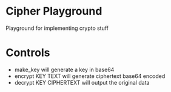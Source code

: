 # Cipher Playground

Playground for implementing crypto stuff

# Controls
- make_key will generate a key in base64
- encrypt KEY TEXT will generate ciphertext base64 encoded
- decrypt KEY CIPHERTEXT will output the original data

